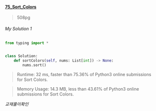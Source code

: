 #### [75_Sort_Colors](https://leetcode.com/problems/merge-intervals/)
> 508pg


###### My Solution 1
```python
from typing import *


class Solution:
    def sortColors(self, nums: List[int]) -> None:
        nums.sort()
```

> Runtime: 32 ms, faster than 75.36% of Python3 online submissions for Sort Colors.

> Memory Usage: 14.3 MB, less than 43.61% of Python3 online submissions for Sort Colors.


*교재풀이확인*